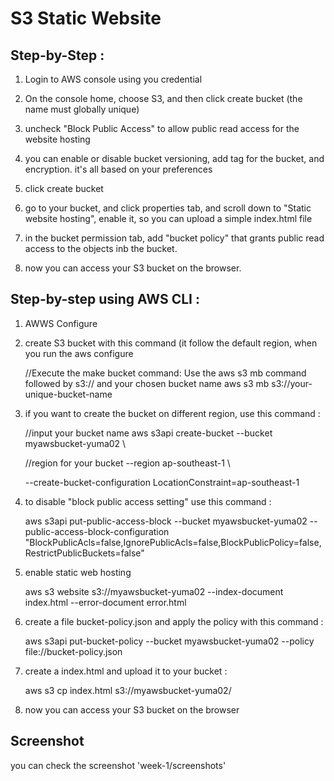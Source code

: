 # S3 Static Website

## Step-by-Step :
1. Login to AWS console using you credential
2. On the console home, choose S3, and then click create bucket (the name must globally unique)
3. uncheck "Block Public Access" to allow public read access for the website hosting
4. you can enable or disable bucket versioning, add tag for the bucket, and encryption. it's all based on your preferences
5. click create bucket

6. go to your bucket, and click properties tab, and scroll down to "Static website hosting", enable it, so you can upload a simple index.html file
7. in the bucket permission tab, add "bucket policy" that grants public read access to the objects inb the bucket.
8. now you can access your S3 bucket on the browser.

## Step-by-step using AWS CLI :
1. AWWS Configure
2. create S3 bucket with this command (it follow the default region, when you run the aws configure

	//Execute the make bucket command: Use the aws s3 mb command followed by s3:// and your chosen bucket name
	aws s3 mb s3://your-unique-bucket-name

3. if you want to create the bucket on different region, use this command :

	//input your bucket name
	aws s3api create-bucket --bucket myawsbucket-yuma02 \

	//region for your bucket
	--region ap-southeast-1 \

	--create-bucket-configuration LocationConstraint=ap-southeast-1

4. to disable "block public access setting" use this command :
	
	aws s3api put-public-access-block --bucket myawsbucket-yuma02 --public-access-block-configuration "BlockPublicAcls=false,IgnorePublicAcls=false,BlockPublicPolicy=false,RestrictPublicBuckets=false"

5. enable static web hosting

	aws s3 website s3://myawsbucket-yuma02 --index-document index.html --error-document error.html

6. create a file bucket-policy.json and apply the policy with this command :
	
	aws s3api put-bucket-policy --bucket myawsbucket-yuma02 --policy file://bucket-policy.json

7. create a index.html and upload it to your bucket :

	aws s3 cp index.html s3://myawsbucket-yuma02/

8. now you can access your S3 bucket on the browser



## Screenshot
you can check the screenshot 'week-1/screenshots'
